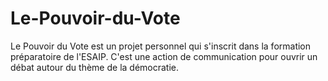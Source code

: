 # Le-Pouvoir-du-Vote

Le Pouvoir du Vote est un projet personnel qui s'inscrit dans la formation préparatoire de l'ESAIP.
C'est une action de communication pour ouvrir un débat autour du thème de la démocratie.
